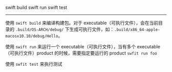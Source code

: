 
swift build
swift run
swift test

---

使用 `swift build` 来编译构建包。对于 executable（可执行文件），会在当前目录的 `.build/OS-ARCH/debug/` 下生成可执行文件，如：`.build/x86_64-apple-macosx10.10/debug/Hello`。


使用 `swift run` 来运行一个 executable（可执行文件），当有多个 executable（可执行文件）product 的时候，需要指定要运行的 product `swfit run foo`

使用 `swfit test` 来执行测试
